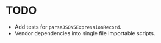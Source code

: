 # TODO

- Add tests for `parseJSON5ExpressionRecord`.
- Vendor dependencies into single file importable scripts.
